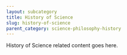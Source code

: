 ```yaml
---
layout: subcategory
title: History of Science
slug: history-of-science
parent_category: science-philosophy-history
---
```


History of Science related content goes here.
